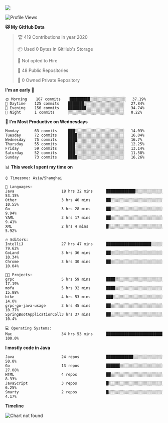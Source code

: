 
<a href="https://github.com/helloworlde">
  <img align="" src="https://github-readme-stats.vercel.app/api?username=helloworlde&show_icons=true&count_private=true" />
</a>

<!--START_SECTION:waka-->
![Profile Views](http://img.shields.io/badge/Profile%20Views-72-blue)

**🐱 My GitHub Data** 

> 🏆 419 Contributions in year 2020
 > 
> 📦 Used 0 Bytes in GitHub's Storage 
 > 
> 🚫 Not opted to Hire
 > 
> 📜 48 Public Repositories 
 > 
> 🔑 0 Owned Private Repository 
 > 
**I'm an early 🐤** 

```text
🌞 Morning    167 commits    █████████░░░░░░░░░░░░░░░░   37.19% 
🌆 Daytime    125 commits    ███████░░░░░░░░░░░░░░░░░░   27.84% 
🌃 Evening    156 commits    ████████░░░░░░░░░░░░░░░░░   34.74% 
🌙 Night      1 commits      ░░░░░░░░░░░░░░░░░░░░░░░░░   0.22%

```
📅 **I'm Most Productive on Wednesdays** 

```text
Monday       63 commits     ███░░░░░░░░░░░░░░░░░░░░░░   14.03% 
Tuesday      72 commits     ████░░░░░░░░░░░░░░░░░░░░░   16.04% 
Wednesday    75 commits     ████░░░░░░░░░░░░░░░░░░░░░   16.7% 
Thursday     55 commits     ███░░░░░░░░░░░░░░░░░░░░░░   12.25% 
Friday       59 commits     ███░░░░░░░░░░░░░░░░░░░░░░   13.14% 
Saturday     52 commits     ███░░░░░░░░░░░░░░░░░░░░░░   11.58% 
Sunday       73 commits     ████░░░░░░░░░░░░░░░░░░░░░   16.26%

```


📊 **This week I spent my time on** 

```text
⌚︎ Timezone: Asia/Shanghai

💬 Languages: 
Java                     18 hrs 32 mins      █████████████░░░░░░░░░░░░   53.15% 
Other                    3 hrs 40 mins       ██░░░░░░░░░░░░░░░░░░░░░░░   10.55% 
Go                       3 hrs 28 mins       ██░░░░░░░░░░░░░░░░░░░░░░░   9.94% 
YAML                     3 hrs 17 mins       ██░░░░░░░░░░░░░░░░░░░░░░░   9.41% 
XML                      2 hrs 4 mins        █░░░░░░░░░░░░░░░░░░░░░░░░   5.92%

🔥 Editors: 
IntelliJ                 27 hrs 47 mins      ████████████████████░░░░░   79.62% 
GoLand                   3 hrs 36 mins       ██░░░░░░░░░░░░░░░░░░░░░░░   10.34% 
Chrome                   3 hrs 30 mins       ██░░░░░░░░░░░░░░░░░░░░░░░   10.04%

🐱‍💻 Projects: 
grpc                     5 hrs 59 mins       ████░░░░░░░░░░░░░░░░░░░░░   17.19% 
mofa                     5 hrs 32 mins       ████░░░░░░░░░░░░░░░░░░░░░   15.88% 
bike                     4 hrs 53 mins       ███░░░░░░░░░░░░░░░░░░░░░░   14.0% 
grpc-go-java-usage       3 hrs 45 mins       ██░░░░░░░░░░░░░░░░░░░░░░░   10.77% 
SpringBootApplicationColl3 hrs 37 mins       ██░░░░░░░░░░░░░░░░░░░░░░░   10.4%

💻 Operating Systems: 
Mac                      34 hrs 53 mins      █████████████████████████   100.0%

```

**I mostly code in Java** 

```text
Java                     24 repos            ████████████░░░░░░░░░░░░░   50.0% 
Go                       13 repos            ██████░░░░░░░░░░░░░░░░░░░   27.08% 
HTML                     4 repos             ██░░░░░░░░░░░░░░░░░░░░░░░   8.33% 
JavaScript               3 repos             █░░░░░░░░░░░░░░░░░░░░░░░░   6.25% 
Smarty                   2 repos             █░░░░░░░░░░░░░░░░░░░░░░░░   4.17%

```


**Timeline**

![Chart not found](https://github.com/helloworlde/helloworlde/blob/master/charts/bar_graph.png) 


<!--END_SECTION:waka-->
